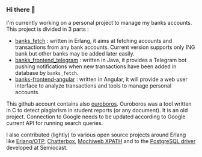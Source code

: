 ### Hi there 👋

I'm currently working on a personal project to manage my banks accounts. This project is divided in 3 parts :
- [banks_fetch](https://github.com/davidjulien/banks_fetch) : written in Erlang, it aims at fetching accounts and transactions from any bank accounts. Current version supports only ING bank but other banks may be added later easily.
- [banks_frontend_telegram](https://github.com/davidjulien/banks_frontend_telegram) : written in Java, it provides a Telegram bot pushing notifications when new transactions have been added in database by `banks_fetch`.
- [banks-frontend-angular](https://github.com/davidjulien/banks-frontend-angular) : written in Angular, it will provide a web user interface to analyze transactions and tools to manage personal accounts.

This github account contains also [ouroboros](https://github.com/davidjulien/ouroboros). Ouroboros was a tool written in C to detect plagiarism in student reports (or any document). It is an old project. Connection to Google needs to be updated according to Google current API for running search queries.

I also contributed (lightly) to various open source projects around Erlang like [Erlang/OTP](https://github.com/erlang/otp), [Chatterbox](https://github.com/joedevivo/chatterbox), [Mochiweb XPATH](https://github.com/retnuh/mochiweb_xpath) and to the [PostgreSQL driver](https://github.com/semiocast/pgsql) developed at Semiocast.
